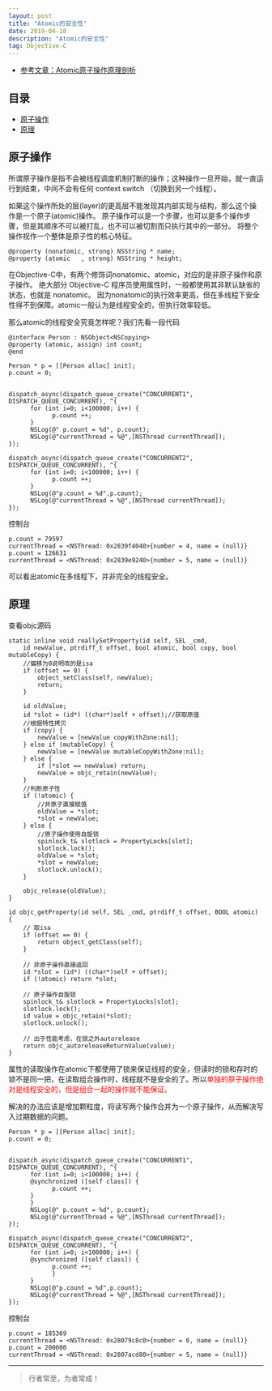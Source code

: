 ```yaml
---
layout: post
title: "Atomic的安全性"
date: 2019-04-10
description: "Atomic的安全性"
tag: Objective-C
---
```



- [参考文章：Atomic原子操作原理剖析](https://juejin.im/post/5c26d855e51d456d14582002)


## 目录
- [原子操作](#content1)   
- [原理](#content2)   






<!-- ************************************************ -->
## <a id="content1"></a>原子操作
所谓原子操作是指不会被线程调度机制打断的操作；这种操作一旦开始，就一直运行到结束，中间不会有任何 context switch （切换到另一个线程）。

如果这个操作所处的层(layer)的更高层不能发现其内部实现与结构，那么这个操作是一个原子(atomic)操作。
原子操作可以是一个步骤，也可以是多个操作步骤，但是其顺序不可以被打乱，也不可以被切割而只执行其中的一部分。
将整个操作视作一个整体是原子性的核心特征。

```
@property (nonatomic, strong) NSString * name;
@property (atomic   , strong) NSString * height;
```

在Objective-C中，有两个修饰词nonatomic、atomic，对应的是非原子操作和原子操作。
绝大部分 Objective-C 程序员使用属性时，一般都使用其非默认缺省的状态，也就是 nonatomic。
因为nonatomic的执行效率更高，但在多线程下安全性得不到保障。atomic一般认为是线程安全的，但执行效率较低。

那么atomic的线程安全究竟怎样呢？我们先看一段代码


```
@interface Person : NSObject<NSCopying>
@property (atomic, assign) int count;
@end
```

```
Person * p = [[Person alloc] init];
p.count = 0;


dispatch_async(dispatch_queue_create("CONCURRENT1", DISPATCH_QUEUE_CONCURRENT), ^{
      for (int i=0; i<100000; i++) {
            p.count ++;
      }
      NSLog(@" p.count = %d", p.count);
      NSLog(@"currentThread = %@",[NSThread currentThread]);
});

dispatch_async(dispatch_queue_create("CONCURRENT2", DISPATCH_QUEUE_CONCURRENT), ^{
      for (int i=0; i<100000; i++) {
            p.count ++;
      }
      NSLog(@"p.count = %d",p.count);
      NSLog(@"currentThread = %@",[NSThread currentThread]);
});
```

控制台
```
p.count = 79597
currentThread = <NSThread: 0x2839f4040>{number = 4, name = (null)}
p.count = 126631
currentThread = <NSThread: 0x2839e9240>{number = 5, name = (null)}
```

可以看出atomic在多线程下，并非完全的线程安全。



<!-- ************************************************ -->
## <a id="content2"></a>原理

查看objc源码
```
static inline void reallySetProperty(id self, SEL _cmd, 
    id newValue, ptrdiff_t offset, bool atomic, bool copy, bool mutableCopy) {
    //偏移为0说明改的是isa
    if (offset == 0) {
        object_setClass(self, newValue);
        return;
    }

    id oldValue;
    id *slot = (id*) ((char*)self + offset);//获取原值
    //根据特性拷贝
    if (copy) {
        newValue = [newValue copyWithZone:nil];
    } else if (mutableCopy) {
        newValue = [newValue mutableCopyWithZone:nil];
    } else {
        if (*slot == newValue) return;
        newValue = objc_retain(newValue);
    }
    //判断原子性
    if (!atomic) {
        //非原子直接赋值
        oldValue = *slot;
        *slot = newValue;
    } else {
        //原子操作使用自旋锁
        spinlock_t& slotlock = PropertyLocks[slot];
        slotlock.lock();
        oldValue = *slot;
        *slot = newValue;        
        slotlock.unlock();
    }

    objc_release(oldValue);
}

id objc_getProperty(id self, SEL _cmd, ptrdiff_t offset, BOOL atomic) {
    // 取isa
    if (offset == 0) {
        return object_getClass(self);
    }

    // 非原子操作直接返回
    id *slot = (id*) ((char*)self + offset);
    if (!atomic) return *slot;
        
    // 原子操作自旋锁
    spinlock_t& slotlock = PropertyLocks[slot];
    slotlock.lock();
    id value = objc_retain(*slot);
    slotlock.unlock();
    
    // 出于性能考虑，在锁之外autorelease
    return objc_autoreleaseReturnValue(value);
}
```

属性的读取操作在atomic下都使用了锁来保证线程的安全，但读时的锁和存时的锁不是同一把，在读取组合操作时，线程就不是安全的了。所以<span style = "color:red">单独的原子操作绝对是线程安全的，但是组合一起的操作就不能保证。</span>

解决的办法应该是增加颗粒度，将读写两个操作合并为一个原子操作，从而解决写入过期数据的问题。

```
Person * p = [[Person alloc] init];
p.count = 0;


dispatch_async(dispatch_queue_create("CONCURRENT1", DISPATCH_QUEUE_CONCURRENT), ^{
      for (int i=0; i<100000; i++) {
      @synchronized ([self class]) {
            p.count ++;
      }
      }
      NSLog(@" p.count = %d", p.count);
      NSLog(@"currentThread = %@",[NSThread currentThread]);
});

dispatch_async(dispatch_queue_create("CONCURRENT2", DISPATCH_QUEUE_CONCURRENT), ^{
      for (int i=0; i<100000; i++) {
      @synchronized ([self class]) {
            p.count ++;
            }
      }
      NSLog(@"p.count = %d",p.count);
      NSLog(@"currentThread = %@",[NSThread currentThread]);
});
```

控制台
```
p.count = 185369
currentThread = <NSThread: 0x28079c8c0>{number = 6, name = (null)}
p.count = 200000
currentThread = <NSThread: 0x2807acd80>{number = 5, name = (null)}
```





----------
>  行者常至，为者常成！


